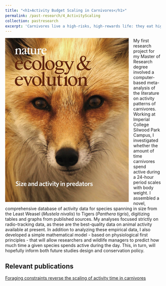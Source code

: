 ```yaml
---
title: "<h1>Activity Budget Scaling in Carnivores</h1>"
permalink: /past-research/4_ActivityScaling
collection: pastresearch
excerpt: 'Carnivores live a high-risks, high-rewards life: they eat highly energetic food but it costs a lot of energy to hunt. I used a mathematical models to study how different-sized species respond to these challenges.'
---
```


<img src="../images/Rizzutoetal_NEE_2018_cover.jpg" alt="My study made the cover of the second issue of Nature Ecology and Evolution in 2018." style = "width:400px;height:531px;margin-right:15px;float:left">

My first research project for my Master of Research degree involved a computer-based meta-analysis of the literature on activity patterns of carnivores. Working at Imperial College Silwood Park Campus, I investigated whether the amount of time carnivores spend active during a 24-hour period scales with body weight. I assembled a novel, comprehensive database of activity data for species spanning in size from the Least Weasel (_Mustela nivalis_) to Tigers (_Panthera tigris_), digitizing tables and graphs from published sources. My analyses focused strictly on radio-tracking data, as these are the best-quality data on animal activity available at present. In addition to analyzing these empirical data, I also developed a simple mathematical model - based on physiological first principles - that will allow researchers and wildlife managers to predict how much time a given species spends active during the day. This, in turn, will hopefully inform both future studies design and conservation policy.

## Relevant publications
<a href="https://www.nature.com/articles/s41559-017-0386-1">Foraging constraints reverse the scaling of activity time in carnivores</a>
